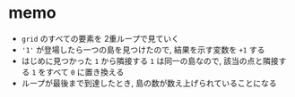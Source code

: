 # memo

- `grid` のすべての要素を 2重ループで見ていく
- `'1'` が登場したら一つの島を見つけたので, 結果を示す変数を `+1` する
- はじめに見つかった `1` から隣接する `1` は同一の島なので, 該当の点と隣接する `1` をすべて `0` に置き換える
- ループが最後まで到達したとき, 島の数が数え上げられていることになる
